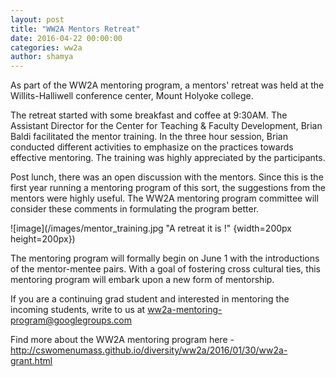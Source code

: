```yaml
---
layout: post
title: "WW2A Mentors Retreat"
date: 2016-04-22 00:00:00
categories: ww2a
author: shamya
---
```


As part of the WW2A mentoring program, a mentors' retreat was held at the Willits-Halliwell conference center, Mount Holyoke college. 

The retreat started with some breakfast and coffee at 9:30AM. The Assistant Director for the Center for Teaching & Faculty Development, Brian Baldi facilitated the mentor training. In the three hour session, Brian conducted different activities to emphasize on the practices towards effective mentoring. The training was highly appreciated by the participants. 

Post lunch, there was an open discussion with the mentors. Since this is the first year running a mentoring program of this sort, the suggestions from the mentors were highly useful. The WW2A mentoring program committee will consider these comments in formulating the program better. 

![image](/images/mentor_training.jpg "A retreat it is !" {width=200px height=200px})

The mentoring program will formally begin on June 1 with the introductions of the mentor-mentee pairs. With a goal of fostering cross cultural ties, this mentoring program will embark upon a new form of mentorship. 

If you are a continuing grad student and interested in mentoring the incoming students, write to us at ww2a-mentoring-program@googlegroups.com

Find more about the WW2A mentoring program here - http://cswomenumass.github.io/diversity/ww2a/2016/01/30/ww2a-grant.html
